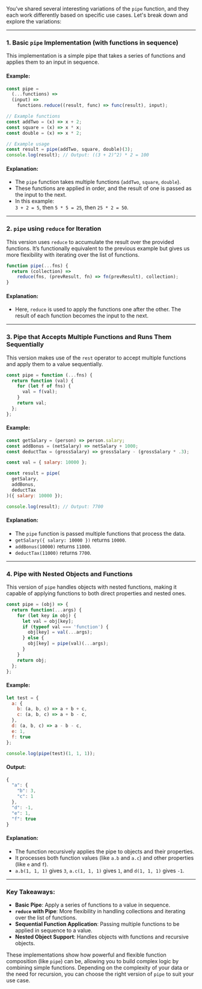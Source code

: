 You’ve shared several interesting variations of the `pipe` function, and they each work differently based on specific use cases. Let's break down and explore the variations:

---

### **1. Basic `pipe` Implementation (with functions in sequence)**

This implementation is a simple pipe that takes a series of functions and applies them to an input in sequence.

#### **Example:**
```javascript
const pipe =
  (...functions) =>
  (input) =>
    functions.reduce((result, func) => func(result), input);

// Example functions
const addTwo = (x) => x + 2;
const square = (x) => x * x;
const double = (x) => x * 2;

// Example usage
const result = pipe(addTwo, square, double)(3);
console.log(result); // Output: ((3 + 2)^2) * 2 = 100
```

#### **Explanation:**
- The `pipe` function takes multiple functions (`addTwo`, `square`, `double`).
- These functions are applied in order, and the result of one is passed as the input to the next.
- In this example:  
  `3 + 2 = 5`, then `5 * 5 = 25`, then `25 * 2 = 50`.

---

### **2. `pipe` using `reduce` for Iteration**

This version uses `reduce` to accumulate the result over the provided functions. It’s functionally equivalent to the previous example but gives us more flexibility with iterating over the list of functions.

```javascript
function pipe(...fns) {
  return (collection) =>
    reduce(fns, (prevResult, fn) => fn(prevResult), collection);
}
```

#### **Explanation:**
- Here, `reduce` is used to apply the functions one after the other. The result of each function becomes the input to the next.

---

### **3. Pipe that Accepts Multiple Functions and Runs Them Sequentially**

This version makes use of the `rest` operator to accept multiple functions and apply them to a value sequentially.

```javascript
const pipe = function (...fns) {
  return function (val) {
    for (let f of fns) {
      val = f(val);
    }
    return val;
  };
};
```

#### **Example:**

```javascript
const getSalary = (person) => person.salary;
const addBonus = (netSalary) => netSalary + 1000;
const deductTax = (grossSalary) => grossSalary - (grossSalary * .3);

const val = { salary: 10000 };

const result = pipe(
  getSalary,
  addBonus,
  deductTax
)({ salary: 10000 });

console.log(result); // Output: 7700
```

#### **Explanation:**
- The `pipe` function is passed multiple functions that process the data.
- `getSalary({ salary: 10000 })` returns `10000`.
- `addBonus(10000)` returns `11000`.
- `deductTax(11000)` returns `7700`.

---

### **4. Pipe with Nested Objects and Functions**

This version of `pipe` handles objects with nested functions, making it capable of applying functions to both direct properties and nested ones.

```javascript
const pipe = (obj) => {
  return function(...args) {
    for (let key in obj) {
      let val = obj[key];
      if (typeof val === 'function') {
        obj[key] = val(...args);
      } else {
        obj[key] = pipe(val)(...args);
      }
    }
    return obj;
  };
};
```

#### **Example:**
```javascript
let test = {
  a: {
    b: (a, b, c) => a + b + c,
    c: (a, b, c) => a + b - c,
  },
  d: (a, b, c) => a - b - c,
  e: 1,
  f: true
};

console.log(pipe(test)(1, 1, 1));
```

#### **Output:**
```javascript
{
  "a": {
    "b": 3,
    "c": 1
  },
  "d": -1,
  "e": 1,
  "f": true
}
```

#### **Explanation:**
- The function recursively applies the pipe to objects and their properties.
- It processes both function values (like `a.b` and `a.c`) and other properties (like `e` and `f`).
- `a.b(1, 1, 1)` gives `3`, `a.c(1, 1, 1)` gives `1`, and `d(1, 1, 1)` gives `-1`.

---

### **Key Takeaways:**

- **Basic Pipe**: Apply a series of functions to a value in sequence.
- **`reduce` with Pipe**: More flexibility in handling collections and iterating over the list of functions.
- **Sequential Function Application**: Passing multiple functions to be applied in sequence to a value.
- **Nested Object Support**: Handles objects with functions and recursive objects.

These implementations show how powerful and flexible function composition (like `pipe`) can be, allowing you to build complex logic by combining simple functions. Depending on the complexity of your data or the need for recursion, you can choose the right version of `pipe` to suit your use case.